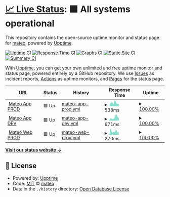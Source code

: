 # [📈 Live Status](https://getmateo.github.io/upptime): <!--live status--> **🟩 All systems operational**

This repository contains the open-source uptime monitor and status page for [mateo](https://hellomateo.de), powered by [Upptime](https://github.com/upptime/upptime).

[![Uptime CI](https://github.com/getmateo/upptime/workflows/Uptime%20CI/badge.svg)](https://github.com/getmateo/upptime/actions?query=workflow%3A%22Uptime+CI%22)
[![Response Time CI](https://github.com/getmateo/upptime/workflows/Response%20Time%20CI/badge.svg)](https://github.com/getmateo/upptime/actions?query=workflow%3A%22Response+Time+CI%22)
[![Graphs CI](https://github.com/getmateo/upptime/workflows/Graphs%20CI/badge.svg)](https://github.com/getmateo/upptime/actions?query=workflow%3A%22Graphs+CI%22)
[![Static Site CI](https://github.com/getmateo/upptime/workflows/Static%20Site%20CI/badge.svg)](https://github.com/getmateo/upptime/actions?query=workflow%3A%22Static+Site+CI%22)
[![Summary CI](https://github.com/getmateo/upptime/workflows/Summary%20CI/badge.svg)](https://github.com/getmateo/upptime/actions?query=workflow%3A%22Summary+CI%22)

With [Upptime](https://upptime.js.org), you can get your own unlimited and free uptime monitor and status page, powered entirely by a GitHub repository. We use [Issues](https://github.com/getmateo/upptime/issues) as incident reports, [Actions](https://github.com/getmateo/upptime/actions) as uptime monitors, and [Pages](https://getmateo.github.io/upptime) for the status page.

<!--start: status pages-->
<!-- This summary is generated by Upptime (https://github.com/upptime/upptime) -->
<!-- Do not edit this manually, your changes will be overwritten -->
<!-- prettier-ignore -->
| URL | Status | History | Response Time | Uptime |
| --- | ------ | ------- | ------------- | ------ |
| <img alt="" src="https://icons.duckduckgo.com/ip3/app.getmateo.com.ico" height="13"> [Mateo App PROD](https://app.getmateo.com) | 🟩 Up | [mateo-app-prod.yml](https://github.com/getmateo/upptime/commits/HEAD/history/mateo-app-prod.yml) | <details><summary><img alt="Response time graph" src="./graphs/mateo-app-prod/response-time-week.png" height="20"> 538ms</summary><br><a href="https://status.getmateo.com/history/mateo-app-prod"><img alt="Response time 850" src="https://img.shields.io/endpoint?url=https%3A%2F%2Fraw.githubusercontent.com%2Fgetmateo%2Fupptime%2FHEAD%2Fapi%2Fmateo-app-prod%2Fresponse-time.json"></a><br><a href="https://status.getmateo.com/history/mateo-app-prod"><img alt="24-hour response time 390" src="https://img.shields.io/endpoint?url=https%3A%2F%2Fraw.githubusercontent.com%2Fgetmateo%2Fupptime%2FHEAD%2Fapi%2Fmateo-app-prod%2Fresponse-time-day.json"></a><br><a href="https://status.getmateo.com/history/mateo-app-prod"><img alt="7-day response time 538" src="https://img.shields.io/endpoint?url=https%3A%2F%2Fraw.githubusercontent.com%2Fgetmateo%2Fupptime%2FHEAD%2Fapi%2Fmateo-app-prod%2Fresponse-time-week.json"></a><br><a href="https://status.getmateo.com/history/mateo-app-prod"><img alt="30-day response time 865" src="https://img.shields.io/endpoint?url=https%3A%2F%2Fraw.githubusercontent.com%2Fgetmateo%2Fupptime%2FHEAD%2Fapi%2Fmateo-app-prod%2Fresponse-time-month.json"></a><br><a href="https://status.getmateo.com/history/mateo-app-prod"><img alt="1-year response time 850" src="https://img.shields.io/endpoint?url=https%3A%2F%2Fraw.githubusercontent.com%2Fgetmateo%2Fupptime%2FHEAD%2Fapi%2Fmateo-app-prod%2Fresponse-time-year.json"></a></details> | <details><summary><a href="https://status.getmateo.com/history/mateo-app-prod">100.00%</a></summary><a href="https://status.getmateo.com/history/mateo-app-prod"><img alt="All-time uptime 100.00%" src="https://img.shields.io/endpoint?url=https%3A%2F%2Fraw.githubusercontent.com%2Fgetmateo%2Fupptime%2FHEAD%2Fapi%2Fmateo-app-prod%2Fuptime.json"></a><br><a href="https://status.getmateo.com/history/mateo-app-prod"><img alt="24-hour uptime 100.00%" src="https://img.shields.io/endpoint?url=https%3A%2F%2Fraw.githubusercontent.com%2Fgetmateo%2Fupptime%2FHEAD%2Fapi%2Fmateo-app-prod%2Fuptime-day.json"></a><br><a href="https://status.getmateo.com/history/mateo-app-prod"><img alt="7-day uptime 100.00%" src="https://img.shields.io/endpoint?url=https%3A%2F%2Fraw.githubusercontent.com%2Fgetmateo%2Fupptime%2FHEAD%2Fapi%2Fmateo-app-prod%2Fuptime-week.json"></a><br><a href="https://status.getmateo.com/history/mateo-app-prod"><img alt="30-day uptime 100.00%" src="https://img.shields.io/endpoint?url=https%3A%2F%2Fraw.githubusercontent.com%2Fgetmateo%2Fupptime%2FHEAD%2Fapi%2Fmateo-app-prod%2Fuptime-month.json"></a><br><a href="https://status.getmateo.com/history/mateo-app-prod"><img alt="1-year uptime 100.00%" src="https://img.shields.io/endpoint?url=https%3A%2F%2Fraw.githubusercontent.com%2Fgetmateo%2Fupptime%2FHEAD%2Fapi%2Fmateo-app-prod%2Fuptime-year.json"></a></details>
| <img alt="" src="https://icons.duckduckgo.com/ip3/app.dev.getmateo.com.ico" height="13"> [Mateo App DEV](https://app.dev.getmateo.com) | 🟩 Up | [mateo-app-dev.yml](https://github.com/getmateo/upptime/commits/HEAD/history/mateo-app-dev.yml) | <details><summary><img alt="Response time graph" src="./graphs/mateo-app-dev/response-time-week.png" height="20"> 671ms</summary><br><a href="https://status.getmateo.com/history/mateo-app-dev"><img alt="Response time 1413" src="https://img.shields.io/endpoint?url=https%3A%2F%2Fraw.githubusercontent.com%2Fgetmateo%2Fupptime%2FHEAD%2Fapi%2Fmateo-app-dev%2Fresponse-time.json"></a><br><a href="https://status.getmateo.com/history/mateo-app-dev"><img alt="24-hour response time 517" src="https://img.shields.io/endpoint?url=https%3A%2F%2Fraw.githubusercontent.com%2Fgetmateo%2Fupptime%2FHEAD%2Fapi%2Fmateo-app-dev%2Fresponse-time-day.json"></a><br><a href="https://status.getmateo.com/history/mateo-app-dev"><img alt="7-day response time 671" src="https://img.shields.io/endpoint?url=https%3A%2F%2Fraw.githubusercontent.com%2Fgetmateo%2Fupptime%2FHEAD%2Fapi%2Fmateo-app-dev%2Fresponse-time-week.json"></a><br><a href="https://status.getmateo.com/history/mateo-app-dev"><img alt="30-day response time 827" src="https://img.shields.io/endpoint?url=https%3A%2F%2Fraw.githubusercontent.com%2Fgetmateo%2Fupptime%2FHEAD%2Fapi%2Fmateo-app-dev%2Fresponse-time-month.json"></a><br><a href="https://status.getmateo.com/history/mateo-app-dev"><img alt="1-year response time 1413" src="https://img.shields.io/endpoint?url=https%3A%2F%2Fraw.githubusercontent.com%2Fgetmateo%2Fupptime%2FHEAD%2Fapi%2Fmateo-app-dev%2Fresponse-time-year.json"></a></details> | <details><summary><a href="https://status.getmateo.com/history/mateo-app-dev">100.00%</a></summary><a href="https://status.getmateo.com/history/mateo-app-dev"><img alt="All-time uptime 100.00%" src="https://img.shields.io/endpoint?url=https%3A%2F%2Fraw.githubusercontent.com%2Fgetmateo%2Fupptime%2FHEAD%2Fapi%2Fmateo-app-dev%2Fuptime.json"></a><br><a href="https://status.getmateo.com/history/mateo-app-dev"><img alt="24-hour uptime 100.00%" src="https://img.shields.io/endpoint?url=https%3A%2F%2Fraw.githubusercontent.com%2Fgetmateo%2Fupptime%2FHEAD%2Fapi%2Fmateo-app-dev%2Fuptime-day.json"></a><br><a href="https://status.getmateo.com/history/mateo-app-dev"><img alt="7-day uptime 100.00%" src="https://img.shields.io/endpoint?url=https%3A%2F%2Fraw.githubusercontent.com%2Fgetmateo%2Fupptime%2FHEAD%2Fapi%2Fmateo-app-dev%2Fuptime-week.json"></a><br><a href="https://status.getmateo.com/history/mateo-app-dev"><img alt="30-day uptime 100.00%" src="https://img.shields.io/endpoint?url=https%3A%2F%2Fraw.githubusercontent.com%2Fgetmateo%2Fupptime%2FHEAD%2Fapi%2Fmateo-app-dev%2Fuptime-month.json"></a><br><a href="https://status.getmateo.com/history/mateo-app-dev"><img alt="1-year uptime 100.00%" src="https://img.shields.io/endpoint?url=https%3A%2F%2Fraw.githubusercontent.com%2Fgetmateo%2Fupptime%2FHEAD%2Fapi%2Fmateo-app-dev%2Fuptime-year.json"></a></details>
| <img alt="" src="https://icons.duckduckgo.com/ip3/www.hellomateo.de.ico" height="13"> [Mateo Web PROD](https://www.hellomateo.de/) | 🟩 Up | [mateo-web-prod.yml](https://github.com/getmateo/upptime/commits/HEAD/history/mateo-web-prod.yml) | <details><summary><img alt="Response time graph" src="./graphs/mateo-web-prod/response-time-week.png" height="20"> 270ms</summary><br><a href="https://status.getmateo.com/history/mateo-web-prod"><img alt="Response time 349" src="https://img.shields.io/endpoint?url=https%3A%2F%2Fraw.githubusercontent.com%2Fgetmateo%2Fupptime%2FHEAD%2Fapi%2Fmateo-web-prod%2Fresponse-time.json"></a><br><a href="https://status.getmateo.com/history/mateo-web-prod"><img alt="24-hour response time 204" src="https://img.shields.io/endpoint?url=https%3A%2F%2Fraw.githubusercontent.com%2Fgetmateo%2Fupptime%2FHEAD%2Fapi%2Fmateo-web-prod%2Fresponse-time-day.json"></a><br><a href="https://status.getmateo.com/history/mateo-web-prod"><img alt="7-day response time 270" src="https://img.shields.io/endpoint?url=https%3A%2F%2Fraw.githubusercontent.com%2Fgetmateo%2Fupptime%2FHEAD%2Fapi%2Fmateo-web-prod%2Fresponse-time-week.json"></a><br><a href="https://status.getmateo.com/history/mateo-web-prod"><img alt="30-day response time 350" src="https://img.shields.io/endpoint?url=https%3A%2F%2Fraw.githubusercontent.com%2Fgetmateo%2Fupptime%2FHEAD%2Fapi%2Fmateo-web-prod%2Fresponse-time-month.json"></a><br><a href="https://status.getmateo.com/history/mateo-web-prod"><img alt="1-year response time 349" src="https://img.shields.io/endpoint?url=https%3A%2F%2Fraw.githubusercontent.com%2Fgetmateo%2Fupptime%2FHEAD%2Fapi%2Fmateo-web-prod%2Fresponse-time-year.json"></a></details> | <details><summary><a href="https://status.getmateo.com/history/mateo-web-prod">100.00%</a></summary><a href="https://status.getmateo.com/history/mateo-web-prod"><img alt="All-time uptime 100.00%" src="https://img.shields.io/endpoint?url=https%3A%2F%2Fraw.githubusercontent.com%2Fgetmateo%2Fupptime%2FHEAD%2Fapi%2Fmateo-web-prod%2Fuptime.json"></a><br><a href="https://status.getmateo.com/history/mateo-web-prod"><img alt="24-hour uptime 100.00%" src="https://img.shields.io/endpoint?url=https%3A%2F%2Fraw.githubusercontent.com%2Fgetmateo%2Fupptime%2FHEAD%2Fapi%2Fmateo-web-prod%2Fuptime-day.json"></a><br><a href="https://status.getmateo.com/history/mateo-web-prod"><img alt="7-day uptime 100.00%" src="https://img.shields.io/endpoint?url=https%3A%2F%2Fraw.githubusercontent.com%2Fgetmateo%2Fupptime%2FHEAD%2Fapi%2Fmateo-web-prod%2Fuptime-week.json"></a><br><a href="https://status.getmateo.com/history/mateo-web-prod"><img alt="30-day uptime 100.00%" src="https://img.shields.io/endpoint?url=https%3A%2F%2Fraw.githubusercontent.com%2Fgetmateo%2Fupptime%2FHEAD%2Fapi%2Fmateo-web-prod%2Fuptime-month.json"></a><br><a href="https://status.getmateo.com/history/mateo-web-prod"><img alt="1-year uptime 100.00%" src="https://img.shields.io/endpoint?url=https%3A%2F%2Fraw.githubusercontent.com%2Fgetmateo%2Fupptime%2FHEAD%2Fapi%2Fmateo-web-prod%2Fuptime-year.json"></a></details>

<!--end: status pages-->

[**Visit our status website →**](https://getmateo.github.io/upptime)

## 📄 License

- Powered by: [Upptime](https://github.com/upptime/upptime)
- Code: [MIT](./LICENSE) © [mateo](https://hellomateo.de)
- Data in the `./history` directory: [Open Database License](https://opendatacommons.org/licenses/odbl/1-0/)
